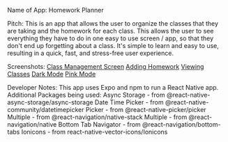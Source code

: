 Name of App:
    Homework Planner

Pitch:
    This is an app that allows the user to organize the classes that they are taking and the homework for each class.
    This allows the user to see everything they have to do in one easy to use screen / app, so that they don't end up forgetting about a class.
    It's simple to learn and easy to use, resulting in a quick, fast, and stress-free user experience.

Screenshots:
    [Class Management Screen](./screenshots/ClassManagement.png)
    [Adding Homework](./screenshots/ModifyHomework.png)
    [Viewing Classes](./screenshots/ViewClasses.png)
    [Dark Mode](./screenshots/DarkMode.png)
    [Pink Mode](./screenshots/PinkTheme.png)

Developer Notes:
    This app uses Expo and npm to run a React Native app.
    Additional Packages being used:
        Async Storage - from @react-native-async-storage/async-storage
        Date Time Picker - from @react-native-community/datetimepicker
        Picker - from @react-native-picker/picker
        Multiple - from @react-navigation/native-stack
        Multiple - from @react-navigation/native
        Bottom Tab Navigator - from @react-navigation/bottom-tabs
        Ionicons - from react-native-vector-icons/Ionicons
